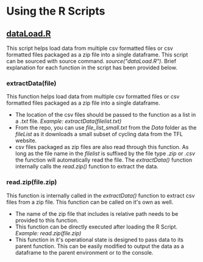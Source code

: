 # Using the R Scripts
## [dataLoad.R](https://github.com/rkadam21/Bike-Hire-Case-Study/blob/master/R%20Scripts/dataLoad.R)
This script helps load data from multiple csv formatted files or csv formatted files packaged as a zip file into a single dataframe. This script can be sourced with source command. _source("dataLoad.R")_. Brief explanation for each function in the script has been provided below.
### extractData(file)
This function helps load data from multiple csv formatted files or csv formatted files packaged as a zip file into a single dataframe.  
* The location of the csv files should be passed to the function as a list in a _.txt_ file.  _Example: extractData(filelist.txt)_
* From the repo, you can use *file_list_small.txt* from the _Data_ folder as the _fileList_ as it downloads a small subset of cycling data from the TFL website.
* csv files packaged as zip files are also read through this function. As long as the file name in the _filelist_ is suffixed by the file type _.zip_ or _.csv_ the function will automatically read the file. The _extractData()_ function internally calls the _read.zip()_ function to extract the data.  

### read.zip(file.zip)
This function is internally called in the _extractData()_ function to extract csv files from a zip file. This function can be called on it's own as well.
  * The name of the zip file that includes is relative path needs to be provided to this function.
  * This function can be directly executed after loading the R Script.  
   _Example: read.zip(file.zip)_
  * This function in it's operational state is designed to pass data to its parent function. This can be easily modified to output the data as a dataframe to the parent environment or to the console.
